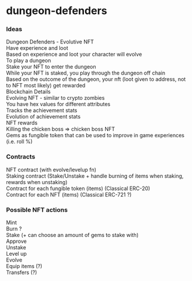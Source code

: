 # dungeon-defenders

### Ideas
Dungeon Defenders - Evolutive NFT  
Have experience and loot  
Based on experience and loot your character will evolve   
To play a dungeon  
Stake your NFT to enter the dungeon  
While your NFT is staked, you play through the dungeon off chain  
Based on the outcome of the dungeon, your nft (loot given to address, not to NFT most likely) get rewarded  
Blockchain Details  
Evolving NFT - similar to crypto zombies   
You have hex values for different attributes  
Tracks the achievement stats  
Evolution of achievement stats  
NFT rewards  
Killing the chicken boss => chicken boss NFT  
Gems as fungible token that can be used to improve in game experiences (i.e. roll %)  


### Contracts
NFT contract (with evolve/levelup fn)  
Staking contract (Stake/Unstake + handle burning of items when staking, rewards when unstaking)  
Contract for each fungible token (items) (Classical ERC-20)  
Contract for each NFT (items) (Classical ERC-721 ?)  

### Possible NFT actions
Mint  
Burn ?  
Stake (+ can choose an amount of gems to stake with)  
Approve  
Unstake  
Level up  
Evolve  
Equip items (?)  
Transfers (?)  
